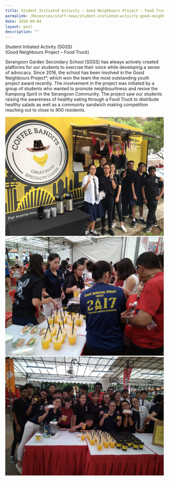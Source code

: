 ```yaml
---
title: Student Initiated Activity – Good Neighbours Project – Food Truck
permalink: /Resources/staff-news/student-initiated-activity-good-neighbours-project-food-truck/
date: 2018-09-04
layout: post
description: ""
---
```

Student Initiated Activity (SGSS)  
(Good Neighbours Project – Food Truck)

Serangoon Garden Secondary School (SGSS) has always actively created platforms for our students to exercise their voice while developing a sense of advocacy. Since 2016, the school has been involved in the Good Neighbours Project\*, which won the team the most outstanding youth project award recently. The involvement in the project was initiated by a group of students who wanted to promote neighbourliness and revive the Kampong Spirit in the Serangoon Community. The project saw our students raising the awareness of healthy eating through a Food Truck to distribute healthy salads as well as a community sandwich making competition reaching out to close to 900 residents.

![](/images/Food%20Truck/086-Ee-Leng-Elaine-Seah-1024x768.jpg)
![](/images/Food%20Truck/092-Ee-Leng-Elaine-Seah-1024x768.jpg)
![](/images/Food%20Truck/095-Ee-Leng-Elaine-Seah.jpg)